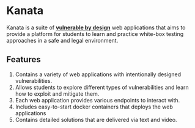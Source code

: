 # Kanata

Kanata is a suite of <ins>**vulnerable by design**</ins> web applications that aims to provide a platform for students to learn and practice white-box testing approaches in a safe and legal environment.

## Features

1. Contains a variety of web applications with intentionally designed vulnerabilities.
2. Allows students to explore different types of vulnerabilities and learn how to exploit and mitigate them.
3. Each web application provides various endpoints to interact with.
4. Includes easy-to-start docker containers that deploys the web applications
5. Contains detailed solutions that are delivered via text and video.
